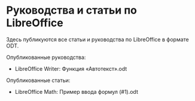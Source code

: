 Руководства и статьи по LibreOffice
===============================
Здесь публикуются все статьи и руководства по LibreOffice в формате ODT.

Опубликованные руководства:
* LibreOffice Writer: Функция «Автотекст».odt

Опубликованные статьи:
* LibreOffice Math: Пример ввода формул (#1).odt

